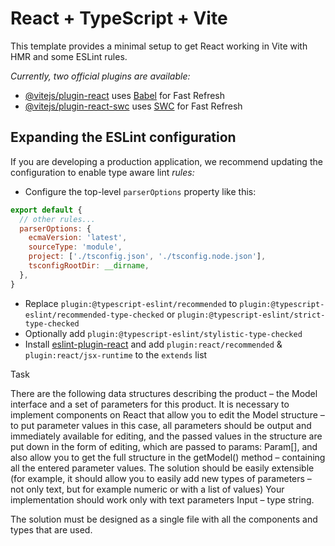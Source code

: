 # React + TypeScript + Vite

This template provides a minimal setup to get React working in Vite with HMR and some ESLint rules.

<i>Currently, two official plugins are available:</i>

- [@vitejs/plugin-react](https://github.com/vitejs/vite-plugin-react/blob/main/packages/plugin-react/README.md) uses [Babel](https://babeljs.io/) for Fast Refresh
- [@vitejs/plugin-react-swc](https://github.com/vitejs/vite-plugin-react-swc) uses [SWC](https://swc.rs/) for Fast Refresh

## Expanding the ESLint configuration

If you are developing a production application, we recommend updating the configuration to enable type aware lint <i>rules:</i>

- Configure the top-level `parserOptions` property like this:

```js
export default {
  // other rules...
  parserOptions: {
    ecmaVersion: 'latest',
    sourceType: 'module',
    project: ['./tsconfig.json', './tsconfig.node.json'],
    tsconfigRootDir: __dirname,
  },
}
```

- Replace `plugin:@typescript-eslint/recommended` to `plugin:@typescript-eslint/recommended-type-checked` or `plugin:@typescript-eslint/strict-type-checked`
- Optionally add `plugin:@typescript-eslint/stylistic-type-checked`
- Install [eslint-plugin-react](https://github.com/jsx-eslint/eslint-plugin-react) and add `plugin:react/recommended` & `plugin:react/jsx-runtime` to the `extends` list

<p>Task</p>
There are the following data structures describing the product – the Model interface and a set of parameters for this product. It is necessary to implement components on React that allow you to edit the Model structure – to put parameter values in this case, all parameters should be output and immediately available for editing, and the passed values in the structure are put down in the form of editing, which are passed to params: Param[], and also allow you to get the full structure in the getModel() method – containing all the entered parameter values. The solution should be easily extensible (for example, it should allow you to easily add new types of parameters – not only text, but for example numeric or with a list of values) Your implementation should work only with text parameters Input – type string.

The solution must be designed as a single file with all the components and types that are used.
